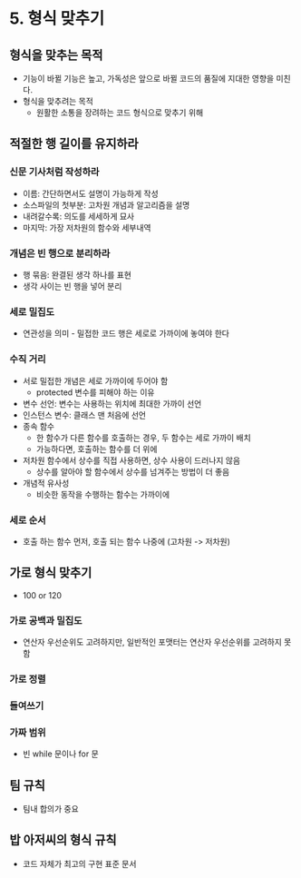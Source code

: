 # 5. 형식 맞추기
## 형식을 맞추는 목적
* 기능이 바뀔 기능은 높고, 가독성은 앞으로 바뀔 코드의 품질에 지대한 영향을 미친다.
* 형식을 맞추려는 목적
  * 원활한 소통을 장려하는 코드 형식으로 맞추기 위해
## 적절한 행 길이를 유지하라
### 신문 기사처럼 작성하라
* 이름: 간단하면서도 설명이 가능하게 작성
* 소스파일의 첫부분: 고차원 개념과 알고리즘을 설명
* 내려갈수록: 의도를 세세하게 묘사
* 마지막: 가장 저차원의 함수와 세부내역
### 개념은 빈 행으로 분리하라
* 행 묶음: 완결된 생각 하나를 표현
* 생각 사이는 빈 행을 넣어 분리
### 세로 밀집도
* 연관성을 의미 - 밀접한 코드 행은 세로로 가까이에 놓여야 한다
### 수직 거리
* 서로 밀접한 개념은 세로 가까이에 두어야 함
  * protected 변수를 피해야 하는 이유
* 변수 선언: 변수는 사용하는 위치에 최대한 가까이 선언
* 인스턴스 변수: 클래스 맨 처음에 선언
* 종속 함수
  * 한 함수가 다른 함수를 호출하는 경우, 두 함수는 세로 가까이 배치
  * 가능하다면, 호출하는 함수를 더 위에
* 저차원 함수에서 상수를 직접 사용하면, 상수 사용이 드러나지 않음
  * 상수를 알아야 할 함수에서 상수를 넘겨주는 방법이 더 좋음
* 개념적 유사성
  * 비슷한 동작을 수행하는 함수는 가까이에
### 세로 순서
* 호출 하는 함수 먼저, 호출 되는 함수 나중에 (고차원 -> 저차원)
## 가로 형식 맞추기
* 100 or 120
### 가로 공백과 밀집도
* 연산자 우선순위도 고려하지만, 일반적인 포맷터는 연산자 우선순위를 고려하지 못함
### 가로 정렬
### 들여쓰기
### 가짜 범위
* 빈 while 문이나 for 문
## 팀 규칙
* 팀내 합의가 중요
## 밥 아저씨의 형식 규칙
* 코드 자체가 최고의 구현 표준 문서